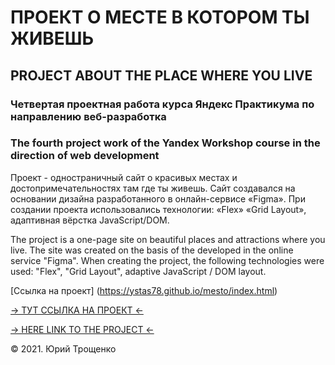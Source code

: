 <h1>ПРОЕКТ О МЕСТЕ В КОТОРОМ ТЫ ЖИВЕШЬ</h1> 
<h2>PROJECT ABOUT THE PLACE WHERE YOU LIVE</h2> 
<h3>Четвертая проектная работа курса Яндекс Практикума по направлению веб-разработка</h3>
<h3>The fourth project work of the Yandex Workshop course in the direction of web development</h3>
<p>Проект - одностраничный сайт о красивых местах и достопримечательностях там где ты живешь. Сайт создавался на основании дизайна разработанного в онлайн-сервисе «Figma». При создании проекта использовались технологии: «Flex» «Grid Layout», адаптивная вёрстка JavaScript/DOM.</p>
<p>The project is a one-page site on beautiful places and attractions where you live. The site was created on the basis of the developed in the online service "Figma". When creating the project, the following technologies were used: "Flex", "Grid Layout", adaptive JavaScript / DOM layout.</p>

[Ссылка на проект] (https://ystas78.github.io/mesto/index.html)

<p><a href="https://ystas78.github.io/mesto/index.html" target="_blank">&#8594; ТУТ ССЫЛКА НА ПРОЕКТ &#8592;</a></p>
<p><a href="https://ystas78.github.io/mesto/index.html" target="_blank">&#8594; HERE LINK TO THE PROJECT &#8592;</a></p>
<p>&copy; 2021. Юрий Трощенко</p>
